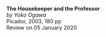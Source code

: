 **The Housekeeper and the Professor**  
_by Yoko Ogawa_   
Picador, 2003, 180 pp  
Review on 05 January 2020